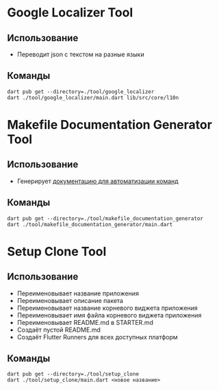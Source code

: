 # Google Localizer Tool
## Использование
- Переводит json с текстом на разные языки

## Команды

    dart pub get --directory=./tool/google_localizer
    dart ./tool/google_localizer/main.dart lib/src/core/l10n

# Makefile Documentation Generator Tool

## Использование
- Генерирует [документацию для автоматизации команд]()

## Команды

    dart pub get --directory=./tool/makefile_documentation_generator
    dart ./tool/makefile_documentation_generator/main.dart

# Setup Clone Tool

## Использование
- Переименовывает название приложения
- Переименовывает описание пакета
- Переименовывает название корневого виджета приложения
- Переименовывает имя файла корневого виджета приложения
- Переименовывает README.md в STARTER.md
- Создаёт пустой README.md
- Создаёт Flutter Runners для всех доступных платформ

## Команды

    dart pub get --directory=./tool/setup_clone
    dart ./tool/setup_clone/main.dart <новое название>